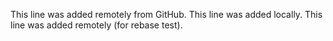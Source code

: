 This line was added remotely from GitHub.
This line was added locally.
This line was added remotely (for rebase test).

